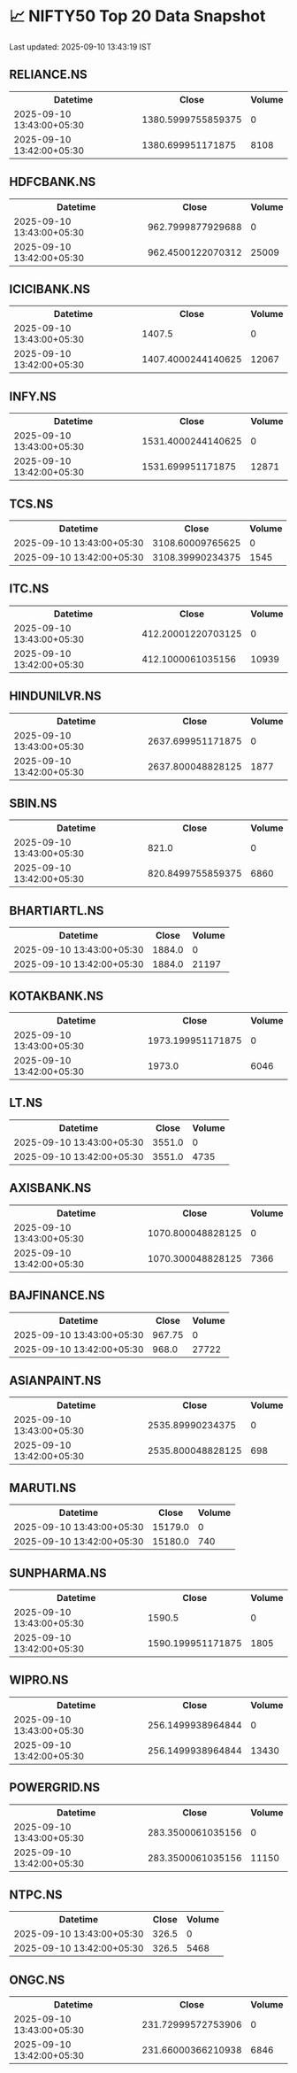 # 📈 NIFTY50 Top 20 Data Snapshot

Last updated: 2025-09-10 13:43:19 IST

## RELIANCE.NS

<table>
  <tr><th>Datetime</th><th>Close</th><th>Volume</th></tr>
  <tr><td>2025-09-10 13:43:00+05:30</td><td>1380.5999755859375</td><td>0</td></tr>
  <tr><td>2025-09-10 13:42:00+05:30</td><td>1380.699951171875</td><td>8108</td></tr>
</table>

## HDFCBANK.NS

<table>
  <tr><th>Datetime</th><th>Close</th><th>Volume</th></tr>
  <tr><td>2025-09-10 13:43:00+05:30</td><td>962.7999877929688</td><td>0</td></tr>
  <tr><td>2025-09-10 13:42:00+05:30</td><td>962.4500122070312</td><td>25009</td></tr>
</table>

## ICICIBANK.NS

<table>
  <tr><th>Datetime</th><th>Close</th><th>Volume</th></tr>
  <tr><td>2025-09-10 13:43:00+05:30</td><td>1407.5</td><td>0</td></tr>
  <tr><td>2025-09-10 13:42:00+05:30</td><td>1407.4000244140625</td><td>12067</td></tr>
</table>

## INFY.NS

<table>
  <tr><th>Datetime</th><th>Close</th><th>Volume</th></tr>
  <tr><td>2025-09-10 13:43:00+05:30</td><td>1531.4000244140625</td><td>0</td></tr>
  <tr><td>2025-09-10 13:42:00+05:30</td><td>1531.699951171875</td><td>12871</td></tr>
</table>

## TCS.NS

<table>
  <tr><th>Datetime</th><th>Close</th><th>Volume</th></tr>
  <tr><td>2025-09-10 13:43:00+05:30</td><td>3108.60009765625</td><td>0</td></tr>
  <tr><td>2025-09-10 13:42:00+05:30</td><td>3108.39990234375</td><td>1545</td></tr>
</table>

## ITC.NS

<table>
  <tr><th>Datetime</th><th>Close</th><th>Volume</th></tr>
  <tr><td>2025-09-10 13:43:00+05:30</td><td>412.20001220703125</td><td>0</td></tr>
  <tr><td>2025-09-10 13:42:00+05:30</td><td>412.1000061035156</td><td>10939</td></tr>
</table>

## HINDUNILVR.NS

<table>
  <tr><th>Datetime</th><th>Close</th><th>Volume</th></tr>
  <tr><td>2025-09-10 13:43:00+05:30</td><td>2637.699951171875</td><td>0</td></tr>
  <tr><td>2025-09-10 13:42:00+05:30</td><td>2637.800048828125</td><td>1877</td></tr>
</table>

## SBIN.NS

<table>
  <tr><th>Datetime</th><th>Close</th><th>Volume</th></tr>
  <tr><td>2025-09-10 13:43:00+05:30</td><td>821.0</td><td>0</td></tr>
  <tr><td>2025-09-10 13:42:00+05:30</td><td>820.8499755859375</td><td>6860</td></tr>
</table>

## BHARTIARTL.NS

<table>
  <tr><th>Datetime</th><th>Close</th><th>Volume</th></tr>
  <tr><td>2025-09-10 13:43:00+05:30</td><td>1884.0</td><td>0</td></tr>
  <tr><td>2025-09-10 13:42:00+05:30</td><td>1884.0</td><td>21197</td></tr>
</table>

## KOTAKBANK.NS

<table>
  <tr><th>Datetime</th><th>Close</th><th>Volume</th></tr>
  <tr><td>2025-09-10 13:43:00+05:30</td><td>1973.199951171875</td><td>0</td></tr>
  <tr><td>2025-09-10 13:42:00+05:30</td><td>1973.0</td><td>6046</td></tr>
</table>

## LT.NS

<table>
  <tr><th>Datetime</th><th>Close</th><th>Volume</th></tr>
  <tr><td>2025-09-10 13:43:00+05:30</td><td>3551.0</td><td>0</td></tr>
  <tr><td>2025-09-10 13:42:00+05:30</td><td>3551.0</td><td>4735</td></tr>
</table>

## AXISBANK.NS

<table>
  <tr><th>Datetime</th><th>Close</th><th>Volume</th></tr>
  <tr><td>2025-09-10 13:43:00+05:30</td><td>1070.800048828125</td><td>0</td></tr>
  <tr><td>2025-09-10 13:42:00+05:30</td><td>1070.300048828125</td><td>7366</td></tr>
</table>

## BAJFINANCE.NS

<table>
  <tr><th>Datetime</th><th>Close</th><th>Volume</th></tr>
  <tr><td>2025-09-10 13:43:00+05:30</td><td>967.75</td><td>0</td></tr>
  <tr><td>2025-09-10 13:42:00+05:30</td><td>968.0</td><td>27722</td></tr>
</table>

## ASIANPAINT.NS

<table>
  <tr><th>Datetime</th><th>Close</th><th>Volume</th></tr>
  <tr><td>2025-09-10 13:43:00+05:30</td><td>2535.89990234375</td><td>0</td></tr>
  <tr><td>2025-09-10 13:42:00+05:30</td><td>2535.800048828125</td><td>698</td></tr>
</table>

## MARUTI.NS

<table>
  <tr><th>Datetime</th><th>Close</th><th>Volume</th></tr>
  <tr><td>2025-09-10 13:43:00+05:30</td><td>15179.0</td><td>0</td></tr>
  <tr><td>2025-09-10 13:42:00+05:30</td><td>15180.0</td><td>740</td></tr>
</table>

## SUNPHARMA.NS

<table>
  <tr><th>Datetime</th><th>Close</th><th>Volume</th></tr>
  <tr><td>2025-09-10 13:43:00+05:30</td><td>1590.5</td><td>0</td></tr>
  <tr><td>2025-09-10 13:42:00+05:30</td><td>1590.199951171875</td><td>1805</td></tr>
</table>

## WIPRO.NS

<table>
  <tr><th>Datetime</th><th>Close</th><th>Volume</th></tr>
  <tr><td>2025-09-10 13:43:00+05:30</td><td>256.1499938964844</td><td>0</td></tr>
  <tr><td>2025-09-10 13:42:00+05:30</td><td>256.1499938964844</td><td>13430</td></tr>
</table>

## POWERGRID.NS

<table>
  <tr><th>Datetime</th><th>Close</th><th>Volume</th></tr>
  <tr><td>2025-09-10 13:43:00+05:30</td><td>283.3500061035156</td><td>0</td></tr>
  <tr><td>2025-09-10 13:42:00+05:30</td><td>283.3500061035156</td><td>11150</td></tr>
</table>

## NTPC.NS

<table>
  <tr><th>Datetime</th><th>Close</th><th>Volume</th></tr>
  <tr><td>2025-09-10 13:43:00+05:30</td><td>326.5</td><td>0</td></tr>
  <tr><td>2025-09-10 13:42:00+05:30</td><td>326.5</td><td>5468</td></tr>
</table>

## ONGC.NS

<table>
  <tr><th>Datetime</th><th>Close</th><th>Volume</th></tr>
  <tr><td>2025-09-10 13:43:00+05:30</td><td>231.72999572753906</td><td>0</td></tr>
  <tr><td>2025-09-10 13:42:00+05:30</td><td>231.66000366210938</td><td>6846</td></tr>
</table>

